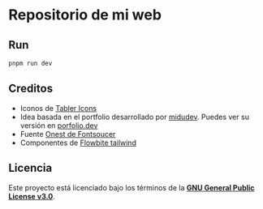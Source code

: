# Repositorio de mi web

## Run

```sh
pnpm run dev
```

## Creditos

- Iconos de [Tabler Icons](https://tabler.io/icons)
- Idea basada en el portfolio desarrollado por [midudev](https://x.com/midudev). Puedes ver su versión en [porfolio.dev](https://porfolio.dev)
- Fuente [Onest de Fontsoucer](https://fontsource.org/fonts/onest)
- Componentes de [Flowbite tailwind](https://flowbite.com/docs/getting-started/introduction/)

## Licencia

Este proyecto está licenciado bajo los términos de la **[GNU General Public License v3.0](./LICENSE)**.
